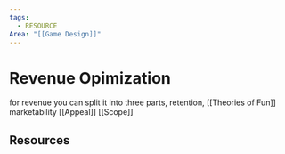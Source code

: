 ```yaml
---
tags:
  - RESOURCE
Area: "[[Game Design]]"
---
```


# Revenue Opimization


for revenue you can split it into three parts,
retention, [[Theories of Fun]]
marketability [[Appeal]]
[[Scope]]


## Resources

